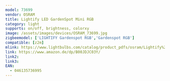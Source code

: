 ```yaml
---
model: 73699
vendor: OSRAM
title: Lightify LED GardenSpot Mini RGB
category: light
supports: on/off, brightness, colorxy
image: /assets/images/devices/OSRAM_73699.jpg
zigbeemodel: ['LIGHTIFY Gardenspot RGB','Gardenspot RGB']
compatible: [z2m]
mlink: https://www.lightbulbs.com/catalog/product_pdfs/osram/Lightify%20GardenSpot.pdf
link: https://www.amazon.de/dp/B00JDJC03Y/
link2: 
link3: 
EAN: 
  - 046135736995
---
```

